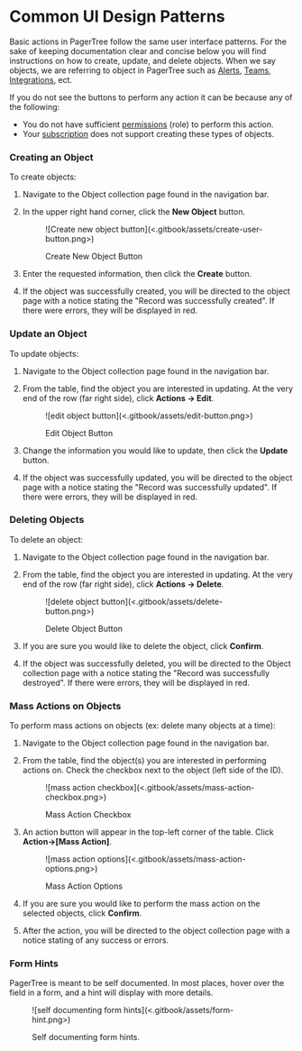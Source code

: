 # Common UI Design Patterns

Basic actions in PagerTree follow the same user interface patterns. For the sake of keeping documentation clear and concise below you will find instructions on how to create, update, and delete objects. When we say objects, we are referring to object in PagerTree such as [Alerts](alerts.md), [Teams](teams.md), [Integrations](integrations.md), ect.

If you do not see the buttons to perform any action it can be because any of the following:

* You do not have sufficient [permissions](users.md#roles) (role) to perform this action.
* Your [subscription](billing.md) does not support creating these types of objects.

### Creating an Object <a href="#creating-an-object" id="creating-an-object"></a>

To create objects:

1. Navigate to the Object collection page found in the navigation bar.
2.  In the upper right hand corner, click the **New Object** button.&#x20;

    <figure>![Create new object button](<.gitbook/assets/create-user-button.png>)<figcaption><p>Create New Object Button</p></figcaption></figure>
3. Enter the requested information, then click the **Create** button.
4. If the object was successfully created, you will be directed to the object page with a notice stating the "Record was successfully created". If there were errors, they will be displayed in red.

### Update an Object <a href="#update-an-object" id="update-an-object"></a>

To update objects:

1. Navigate to the Object collection page found in the navigation bar.
2.  From the table, find the object you are interested in updating. At the very end of the row (far right side), click **Actions -> Edit**.&#x20;

    <figure>![edit object button](<.gitbook/assets/edit-button.png>)<figcaption><p>Edit Object Button</p></figcaption></figure>
3. Change the information you would like to update, then click the **Update** button.
4. If the object was successfully updated, you will be directed to the object page with a notice stating the "Record was successfully updated". If there were errors, they will be displayed in red.

### Deleting Objects <a href="#deleting-objects" id="deleting-objects"></a>

To delete an object:

1. Navigate to the Object collection page found in the navigation bar.
2.  From the table, find the object you are interested in updating. At the very end of the row (far right side), click **Actions -> Delete**.&#x20;

    <figure>![delete object button](<.gitbook/assets/delete-button.png>)<figcaption><p>Delete Object Button</p></figcaption></figure>
3. If you are sure you would like to delete the object, click **Confirm**.
4. If the object was successfully deleted, you will be directed to the Object collection page with a notice stating the "Record was successfully destroyed". If there were errors, they will be displayed in red.

### Mass Actions on Objects <a href="#mass-actions-on-objects" id="mass-actions-on-objects"></a>

To perform mass actions on objects (ex: delete many objects at a time):

1. Navigate to the Object collection page found in the navigation bar.
2.  From the table, find the object(s) you are interested in performing actions on. Check the checkbox next to the object (left side of the ID).&#x20;

    <figure>![mass action checkbox](<.gitbook/assets/mass-action-checkbox.png>)<figcaption><p>Mass Action Checkbox</p></figcaption></figure>
3.  An action button will appear in the top-left corner of the table. Click **Action->\[Mass Action]**.&#x20;

    <figure>![mass action options](<.gitbook/assets/mass-action-options.png>)<figcaption><p>Mass Action Options</p></figcaption></figure>
4. If you are sure you would like to perform the mass action on the selected objects, click **Confirm**.
5. After the action, you will be directed to the object collection page with a notice stating of any success or errors.

### Form Hints <a href="#form-hints" id="form-hints"></a>

PagerTree is meant to be self documented. In most places, hover over the field in a form, and a hint will display with more details.

<figure>![self documenting form hints](<.gitbook/assets/form-hint.png>)<figcaption><p>Self documenting form hints.</p></figcaption></figure>
